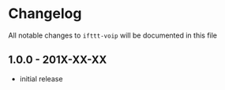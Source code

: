 # Changelog

All notable changes to `ifttt-voip` will be documented in this file

## 1.0.0 - 201X-XX-XX

- initial release
